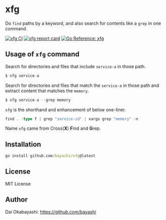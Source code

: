 # xfg

Do `find` paths by a keyword, and also search for contents like a `grep` in one command.

<a href="https://github.com/bayashi/xfg/actions" title="xfg CI"><img src="https://github.com/bayashi/xfg/workflows/main/badge.svg" alt="xfg CI"></a>
<a href="https://goreportcard.com/report/github.com/bayashi/xfg" title="xfg report card" target="_blank"><img src="https://goreportcard.com/badge/github.com/bayashi/xfg" alt="xfg report card"></a>
<a href="https://pkg.go.dev/github.com/bayashi/xfg" title="Go xfg package reference" target="_blank"><img src="https://pkg.go.dev/badge/github.com/bayashi/xfg.svg" alt="Go Reference: xfg"></a>

## Usage of `xfg` command

Search for directories and files that include `service-a` in those path.

```go
$ xfg service-a
```

Search for directories and files that match the `service-a` in those path and extract content that matches the `memory`.

```go
$ xfg service-a --grep memory
```

`xfg` is the shorthand and enhancement of below one-liner.

```go
find . -type f | grep "service-id" | xargs grep "memory" -n
```

Name `xfg` came from Cross(**X**) **F**ind and **G**rep.

## Installation

```cmd
go install github.com/bayashi/xfg@latest
```

## License

MIT License

## Author

Dai Okabayashi: https://github.com/bayashi
